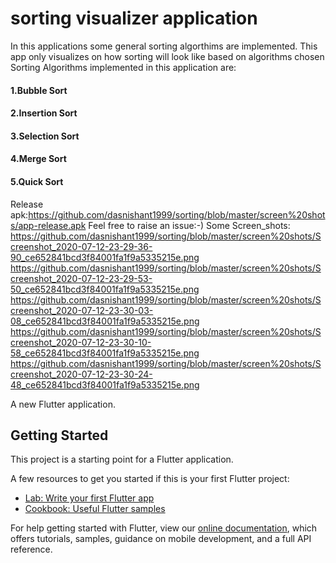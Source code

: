 # sorting visualizer application

In this applications some general sorting algorthims are implemented. This app only visualizes on how sorting will look like based on algorithms chosen
Sorting Algorithms implemented in this application are:
#### 1.Bubble Sort
#### 2.Insertion Sort
#### 3.Selection Sort
#### 4.Merge Sort
#### 5.Quick Sort

Release apk:https://github.com/dasnishant1999/sorting/blob/master/screen%20shots/app-release.apk
Feel free to raise an issue:-) 
Some Screen_shots:
https://github.com/dasnishant1999/sorting/blob/master/screen%20shots/Screenshot_2020-07-12-23-29-36-90_ce652841bcd3f84001fa1f9a5335215e.png https://github.com/dasnishant1999/sorting/blob/master/screen%20shots/Screenshot_2020-07-12-23-29-53-50_ce652841bcd3f84001fa1f9a5335215e.png
https://github.com/dasnishant1999/sorting/blob/master/screen%20shots/Screenshot_2020-07-12-23-30-03-08_ce652841bcd3f84001fa1f9a5335215e.png
https://github.com/dasnishant1999/sorting/blob/master/screen%20shots/Screenshot_2020-07-12-23-30-10-58_ce652841bcd3f84001fa1f9a5335215e.png
https://github.com/dasnishant1999/sorting/blob/master/screen%20shots/Screenshot_2020-07-12-23-30-24-48_ce652841bcd3f84001fa1f9a5335215e.png

A new Flutter application.

## Getting Started

This project is a starting point for a Flutter application.

A few resources to get you started if this is your first Flutter project:

- [Lab: Write your first Flutter app](https://flutter.dev/docs/get-started/codelab)
- [Cookbook: Useful Flutter samples](https://flutter.dev/docs/cookbook)

For help getting started with Flutter, view our
[online documentation](https://flutter.dev/docs), which offers tutorials,
samples, guidance on mobile development, and a full API reference.
